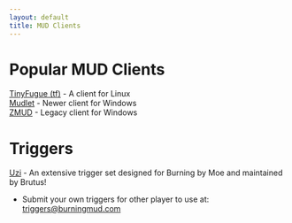 ```yaml
---
layout: default
title: MUD Clients
---
```


# Popular MUD Clients

[TinyFugue (tf)](https://tinyfugue.sourceforge.net/) - A client for Linux<br />
[Mudlet](https://www.mudlet.org/) - Newer client for Windows<br />
[ZMUD](https://www.zuggsoft.com/) - Legacy client for Windows<br />


# Triggers
[Uzi](https://github.com/tollofsen/uzi) - An extensive trigger set designed for Burning by Moe and maintained by Brutus!

* Submit your own triggers for other player to use at: triggers@burningmud.com